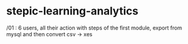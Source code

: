 # stepic-learning-analytics
/01 : 6 users, all their action with steps of the first module, export from mysql and then convert csv -> xes
